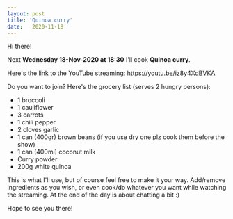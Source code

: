 ```yaml
---
layout: post
title: 'Quinoa curry'
date:   2020-11-18
---
```

Hi there! 

Next **Wednesday 18-Nov-2020 at 18:30** I'll cook **Quinoa curry**. 

Here's the link to the YouTube streaming: https://youtu.be/iz8y4XdBVKA

Do you want to join? Here's the grocery list (serves 2 hungry persons):
- 1 broccoli
- 1 cauliflower
- 3 carrots
- 1 chili pepper
- 2 cloves garlic
- 1 can (400gr) brown beans (if you use dry one plz cook them before the show)
- 1 can (400ml) coconut milk
- Curry powder
- 200g white quinoa

This is what I'll use, but of course feel free to make it your way. Add/remove ingredients as you wish, or even cook/do whatever you want while watching the streaming. At the end of the day is about chatting a bit :)

Hope to see you there!